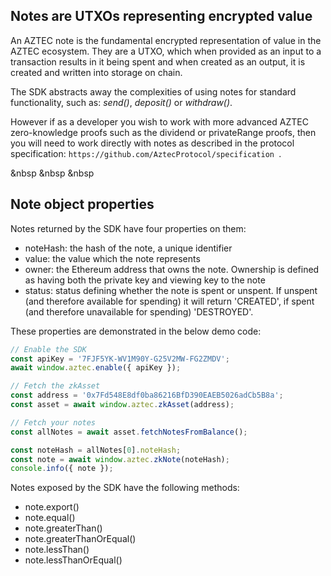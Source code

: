## Notes are UTXOs representing encrypted value
An AZTEC note is the fundamental encrypted representation of value in the AZTEC ecosystem. They are a UTXO, which when provided as an input to a transaction results in it being spent and when created as an output, it is created and written into storage on chain.

The SDK abstracts away the complexities of using notes for standard functionality, such as: _send()_, _deposit()_ or _withdraw()_. 

However if as a developer you wish to work with more advanced AZTEC zero-knowledge proofs such as the dividend or privateRange proofs, then you will need to work directly with notes as described in the protocol specification: `https://github.com/AztecProtocol/specification `.

&nbsp
&nbsp
&nbsp

## Note object properties
Notes returned by the SDK have four properties on them:
- noteHash: the hash of the note, a unique identifier
- value: the value which the note represents
- owner: the Ethereum address that owns the note. Ownership is defined as having both the private key and viewing key to the note
- status: status defining whether the note is spent or unspent. If unspent (and therefore available for spending) it will return 'CREATED', if spent (and therefore unavailable for spending) 'DESTROYED'.

These properties are demonstrated in the below demo code:
```js
// Enable the SDK
const apiKey = '7FJF5YK-WV1M90Y-G25V2MW-FG2ZMDV';
await window.aztec.enable({ apiKey });

// Fetch the zkAsset
const address = '0x7Fd548E8df0ba86216BfD390EAEB5026adCb5B8a';
const asset = await window.aztec.zkAsset(address);

// Fetch your notes
const allNotes = await asset.fetchNotesFromBalance();

const noteHash = allNotes[0].noteHash;
const note = await window.aztec.zkNote(noteHash);
console.info({ note });
```

Notes exposed by the SDK have the following methods:
- note.export()
- note.equal()
- note.greaterThan()
- note.greaterThanOrEqual()
- note.lessThan()
- note.lessThanOrEqual()

